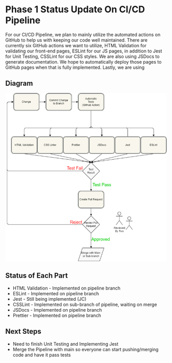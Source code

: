 # Phase 1 Status Update On CI/CD Pipeline

For our CI/CD Pipeline, we plan to mainly utilize the automated 
actions on GitHub to help us with keeping our code well maintained. 
There are currently six GitHub actions we want to utilize, HTML
Validation for validating our front-end pages, ESLint for our JS pages,
in addition to Jest for Unit Testing, CSSLint for our CSS styles. We
are also using JSDocs to generate documentation. We hope to automatically
deploy those pages to GitHub pages when that is fully implemented. Lastly,
we are using 

## Diagram

![image](phase1.drawio.png)

## Status of Each Part

* HTML Validation - Implemented on pipeline branch
* ESLint - Implemented on pipeline branch
* Jest - Still being implemented (JC)
* CSSLint - Implemented on sub-branch of pipeline, waiting on merge
* JSDocs - Implemented on pipeline branch
* Prettier - Implemented on pipeline branch

## Next Steps

* Need to finish Unit Testing and Implementing Jest
* Merge the Pipeline with main so everyone 
  can start pushing/merging code and have it pass tests
